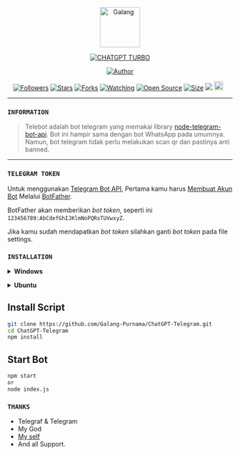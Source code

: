 <p align="center">
<img src="https://github.com/Galang-Purnama.png" alt="Galang" height="90"/>
</p>

<p align="center">
<a href="#"><img title="CHATGPT TURBO" src="https://img.shields.io/badge/TELEGRAM BOT-cyan?colorA=%5df9ff00&colorB=%23017e40&style=for-the-badge"></a>
</p>
<p align="center">
<a href="https://github.com/Galang-Purnama/ChatGPT-Telegram"><img title="Author" src="https://img.shields.io/badge/Galang-Purnama-red.svg?style=for-the-badge&logo=github"></a>
</p>
<p align="center">
<a href="https://github.com/Galang-Purnama/followers"><img title="Followers" src="https://img.shields.io/github/followers/Galang-Purnama?color=red&style=flat-square"></a>
<a href="https://github.com/Galang-Purnama/ChatGPT-Telegram/stargazers/"><img title="Stars" src="https://img.shields.io/github/stars/Galang-Purnama/Telebot?color=blue&style=flat-square"></a>
<a href="https://github.com/Galang-Purnama/ChatGPT-Telegram/network/members"><img title="Forks" src="https://img.shields.io/github/forks/Galang-Purnama/Telebot?color=red&style=flat-square"></a>
<a href="https://github.com/Galang-Purnama/ChatGPT-Telegram/watchers"><img title="Watching" src="https://img.shields.io/github/watchers/Galang-Purnama/Telebot?label=Watchers&color=blue&style=flat-square"></a>
<a href="https://github.com/Galang-Purnama/ChatGPT-Telegram"><img title="Open Source" src="https://badges.frapsoft.com/os/v2/open-source.svg?v=103"></a>
<a href="https://github.com/Galang-Purnama/ChatGPT-Telegram/"><img title="Size" src="https://img.shields.io/github/repo-size/Galang-Purnama/Telebot?style=flat-square&color=green"></a>
<a href="https://hits.seeyoufarm.com"><img src="https://hits.seeyoufarm.com/api/count/incr/badge.svg?url=https%3A%2F%2Fgithub.com%2FGalang-Purnama%2FTelebot&count_bg=%2379C83D&title_bg=%23555555&icon=probot.svg&icon_color=%2300FF6D&title=hits&edge_flat=false"/></a>
<a href="https://github.com/Galang-Purnama/ChatGPT-Telegram/graphs/commit-activity"><img height="20" src="https://img.shields.io/badge/Maintained%3F-No-green.svg"></a>&nbsp;&nbsp;
</p>
</div>

---

### `INFORMATION`
> Telebot adalah bot telegram yang memakai library [node-telegram-bot-api](https://github.com/yagop/node-telegram-bot-api). Bot ini hampir sama dengan bot WhatsApp pada umumnya. Namun, bot telegram tidak perlu melakukan scan qr dan pastinya anti banned.

--------

### `TELEGRAM TOKEN`

Untuk menggunakan [Telegram Bot API](https://core.telegram.org/bots/api),
Pertama kamu harus [Membuat Akun Bot](https://core.telegram.org/bots)
Melalui [BotFather](https://core.telegram.org/bots#6-botfather).

BotFather akan memberikan *bot token*, seperti ini `123456789:AbCdefGhIJKlmNoPQRsTUVwxyZ`.

Jika kamu sudah mendapatkan *bot token* silahkan ganti *bot token* pada file settings.

### `INSTALLATION`
<!-- Installation -->
<b><details><summary>Windows</summary></b>  
<b>Requirements:</b>
* Git [`Click here`](https://git-scm.com/downloads)
* NodeJS [`Click here`](https://nodejs.org/en/download)
* FFmpeg [`Click here`](https://ffmpeg.org/download.html)
* ZIP [`Click here`](https://infozip.sourceforge.net/Zip.html)
* Speedtest by Okla
 
```bash
Add to PATH environment variable
```
</details>

<b><details><summary>Ubuntu</summary></b>
```bash
1. apt update && apt upgrade
2. apt install nodejs -y
3. apt install git -y
4. apt install ffmpeg -y
5. apt install zip -y
6. apt install wget curl -y
7. apt install speedtest-cli -y
```

<b>Install Chrome:</b>
```bash
1. wget https://dl.google.com/linux/direct/google-chrome-stable_current_amd64.deb
2. sudo dpkg -i google-chrome-stable_current_amd64.deb
3. sudo apt --fix-broken install
```

<b>Install nvm for custom nodejs version:</b>
```bash
1. curl -o- https://raw.githubusercontent.com/nvm-sh/nvm/v0.39.3/install.sh | bash
2. source ~/.bashrc
3. nvm install node
```
</details>


## Install Script
```bash
git clone https://github.com/Galang-Purnama/ChatGPT-Telegram.git
cd ChatGPT-Telegram
npm install
```

## Start Bot
```bash
npm start
or
node index.js
```

### `THANKS`
- Telegraf & Telegram
- My God
- [My self](https://github.com/Galang-Purnama/ChatGPT-Telegram)
- And all Support.